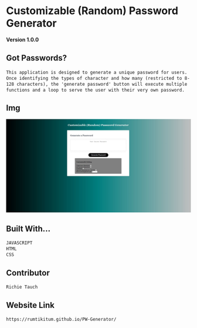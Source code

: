 # Customizable (Random) Password Generator

**Version 1.0.0**

## Got Passwords?

    This application is designed to generate a unique password for users. Once identifying the types of character and how many (restricted to 8-128 characters), the 'generate password' button will execute multiple functions and a loop to serve the user with their very own password. 

## Img

   ![](./assets/images/PW-generator.JPG)

## Built With...

    JAVASCRIPT
    HTML
    CSS

## Contributor

    Richie Tauch

## Website Link

    https://rumtikitum.github.io/PW-Generator/










